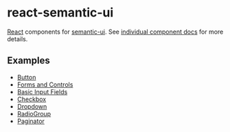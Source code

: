 react-semantic-ui
=================

[React](http://facebook.github.io/react/) components for [semantic-ui](http://semantic-ui.com/).  See [individual component docs](https://github.com/jhudson8/react-semantic-ui/tree/master/docs) for more details.


Examples
--------
 - [Button](http://jhudson8.github.io/react-semantic-ui/examples/form/Button.html)
 - [Forms and Controls](http://jhudson8.github.io/react-semantic-ui/examples/form/FormAndControl.html)
 - [Basic Input Fields](http://jhudson8.github.io/react-semantic-ui/examples/input/BasicFields.html)
 - [Checkbox](http://jhudson8.github.io/react-semantic-ui/examples/input/Checkbox.html)
 - [Dropdown](http://jhudson8.github.io/react-semantic-ui/examples/input/Dropdown.html)
 - [RadioGroup](http://jhudson8.github.io/react-semantic-ui/examples/input/RadioGroup.html)
 - [Paginator](http://jhudson8.github.io/react-semantic-ui/examples/layout/Paginator.html)

